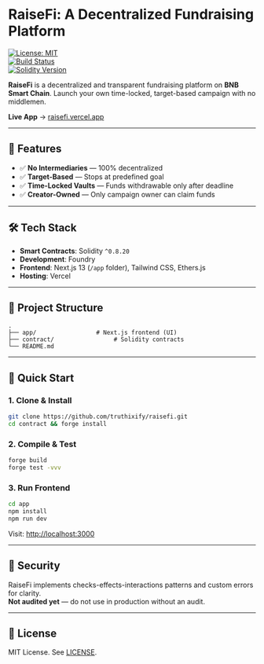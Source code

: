 # RaiseFi: A Decentralized Fundraising Platform  
[![License: MIT](https://img.shields.io/badge/License-MIT-yellow.svg)](https://opensource.org/licenses/MIT)  
[![Build Status](https://img.shields.io/badge/build-passing-brightgreen)](https://github.com/foundry-rs/foundry)  
[![Solidity Version](https://img.shields.io/badge/solidity-^0.8.20-blue)](https://soliditylang.org/)  

**RaiseFi** is a decentralized and transparent fundraising platform on **BNB Smart Chain**. Launch your own time-locked, target-based campaign with no middlemen.  

**Live App** → [raisefi.vercel.app](https://raisefi.vercel.app/)  

---

## 🌟 Features
- ✅ **No Intermediaries** — 100% decentralized  
- ✅ **Target-Based** — Stops at predefined goal  
- ✅ **Time-Locked Vaults** — Funds withdrawable only after deadline  
- ✅ **Creator-Owned** — Only campaign owner can claim funds  

---

## 🛠 Tech Stack
- **Smart Contracts**: Solidity `^0.8.20`
- **Development**: Foundry  
- **Frontend**: Next.js 13 (`/app` folder), Tailwind CSS, Ethers.js  
- **Hosting**: Vercel  

---

## 📂 Project Structure
```
.
├── app/                 # Next.js frontend (UI)
├── contract/                 # Solidity contracts
└── README.md
```

---

## 🚀 Quick Start
### 1. Clone & Install
```bash
git clone https://github.com/truthixify/raisefi.git
cd contract && forge install
```

### 2. Compile & Test
```bash
forge build
forge test -vvv
```

### 3. Run Frontend
```bash
cd app
npm install
npm run dev
```

Visit: [http://localhost:3000](http://localhost:3000)

---

## 🔐 Security
RaiseFi implements checks-effects-interactions patterns and custom errors for clarity.  
**Not audited yet** — do not use in production without an audit.

---

## 📄 License
MIT License. See [LICENSE](https://opensource.org/licenses/MIT).